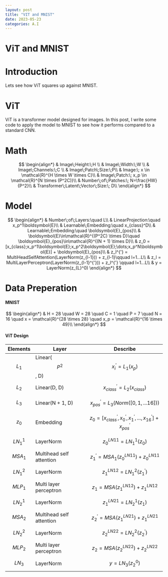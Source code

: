 ```yaml
---
layout: post
title: "VIT and MNIST"
date: 2023-05-23
categories: A.I
---
```


# ViT and MNIST

# Introduction

Lets see how ViT squares up against MNIST.


# ViT

ViT is a transformer model designed for images. In this post, I write some code to apply the model to MNIST to see how it performs compared to a standard CNN.

# Math

$$
\begin{align*}
& Image\;Height:\;H \\
& Image\;Width:\;W \\
& Image\;Channels:\;C \\
& Image\;Patch\;Size:\;P\\
& Image:\; x \in \mathcal{R}^{H \times  W \times C}\\
& Image\;Patch:\; x_p \in \mathcal{R}^{N \times (P^2C)}\\
& Number\;of\;Patches:\; N=\frac{HW}{P^2}\\
& Transformer\;Latent\;Vector\;Size:\; D\\
\end{align*}
$$

# Model

$$
\begin{align*}
& Number\;of\;Layers:\quad L\\
& LinearProjection:\quad  x_p^1\boldsymbol{E}\\
& Learnable\;Embedding:\quad x_{class}^D\\
& Learnable\;Embedding:\quad \boldsymbol{E}_{pos}\\
& \boldsymbol{E}\in\mathcal{R}^{(P^2C) \times D}\quad \boldsymbol{E}_{pos}\in\mathcal{R}^{(N + 1) \times D}\\
& z_0 = [x_{class};x_p^1\boldsymbol{E};x_p^2\boldsymbol{E};\dots;x_p^N\boldsymbol{E}] + \boldsymbol{E}_{pos}\\
& z_l^{'} = MultiHeadSelfAttention(LayerNorm(z_{l-1})) + z_{l-1}\qquad l=1...L\\
& z_l = MultiLayerPerceptron(LayerNorm(z_{l-1}^{'})) + z_l^{'} \qquad l=1...L\\
& y = LayerNorm(z_{L}^0)
\end{align*}
$$


# Data Preperation

#### MNIST

$$
\begin{align*}
& H = 28 \quad W = 28 \quad C = 1 \quad P = 7 \quad N = 16 \quad x = \mathcal{R}^{28 \times 28} \quad x_p = \mathcal{R}^{16 \times 49}\\
\end{align*}
$$

#### ViT Design

| Elements | Layer | Describe |
| --- | --- | --- |
| $$L_1$$ | Linear($$P^2$$, D) | $$x_i^{'} = L_1(x_p)$$ |
| $$L_2$$ | Linear(D, D) | $$x_{class}^{'} = L_2(x_{class})$$ |
| $$L_3$$ | Linear(N + 1, D) | $$x_{pos}^{'} = L_3(Norm([0,1,...16])) $$|
| $$z_0$$ | Embedding | $$z_0=[x_{class}^{'}, x_0^{'}, x_1^{'}, ..., x_{16}^{'}] + x_{pos}^{'}$$|
| $$LN_1^1$$ | LayerNorm | $$z_0^{LN11}=LN_1^1(z_0)$$ |
| $$MSA_1$$ | Multihead self attention | $$z_1^{'}=MSA_1(z_0^{LN11})+z_0^{LN11}$$|
| $$LN_1^2$$ | LayerNorm | $$z_1^{LN12}=LN_1^2(z_1^{'})$$ |
| $$MLP_1$$ | Multi layer perceptron | $$z_1=MSA(z_1^{LN12})+z_1^{LN12}$$|
| $$LN_2^1$$ | LayerNorm | $$z_1^{LN21}=LN_2^1({z_1})$$ |
| $$MSA_2$$ | Multihead self attention | $$z_2^{'}=MSA(z_1^{LN21})+z_1^{LN21}$$|
| $$LN_2^2$$ | LayerNorm | $$z_2^{LN22}=LN_2^2(z_2^{'})$$ |
| $$MLP_2$$ | Multi layer perceptron | $$z_2=MSA(z_2^{LN22})+z_2^{LN22}$$|
| $$LN_3$$ | LayerNorm | $$y=LN_3(z_2^0)$$ |